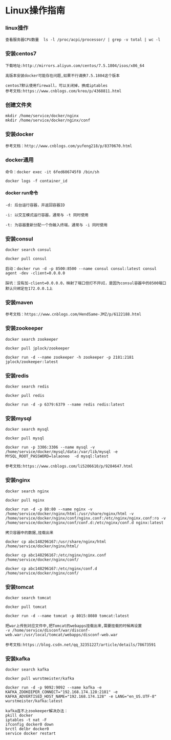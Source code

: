 # Linux操作指南

### linux操作
    查看服务器CPU数量  ls -l /proc/acpi/processor/ | grep -v total | wc -l

### 安装centos7
    下载地址:http://mirrors.aliyun.com/centos/7.5.1804/isos/x86_64

    高版本安装docker可能存在问题,如果不行请换7.5.1804这个版本
    
    centos7默认使用firewall，可以关闭掉，换成iptables
    参考文档:https://www.cnblogs.com/kreo/p/4368811.html

### 创建文件夹
    mkdir /home/service/docker/nginx
    mkdir /home/service/docker/nginx/conf
    
### 安装docker
    参考文档：http://www.cnblogs.com/yufeng218/p/8370670.html

### docker通用
    命令：docker exec -it 6fed606745f8 /bin/sh
    
    docker logs -f container_id
    
#### docker run命令
    -d: 后台运行容器，并返回容器ID

    -i: 以交互模式运行容器，通常与 -t 同时使用

    -t: 为容器重新分配一个伪输入终端，通常与 -i 同时使用
    
### 安装consul
    docker search consul
    
    docker pull consul
    
    启动：docker run -d -p 8500:8500 --name consul consul:latest consul agent -dev -client=0.0.0.0
    
    踩坑：没有加-client=0.0.0.0，映射了端口但打不开UI，是因为consul容器中的8500端口默认只绑定在172.0.0.1上
    
### 安装maven
    参考文档：https://www.cnblogs.com/HendSame-JMZ/p/6122188.html
    
### 安装zookeeper
    docker search zookeeper
    
    docker pull jplock/zookeeper
    
    docker run -d --name zookeeper -h zookeeper -p 2181:2181 jplock/zookeeper:latest
    
### 安装redis
    docker search redis
    
    docker pull redis
    
    docker run -d -p 6379:6379 --name redis redis:latest
    
### 安装mysql
    docker search mysql
    
    docker pull mysql
    
    docker run -p 3306:3306 --name mysql -v /home/service/docker/mysql/data:/var/lib/mysql -e MYSQL_ROOT_PASSWORD=lalaoneo  -d mysql:latest
    
    参考文档:https://www.cnblogs.com/li5206610/p/9284647.html
    
### 安装nginx
    docker search nginx
    
    docker pull nginx
    
    docker run -d -p 80:80 --name nginx -v /home/service/docker/nginx/html:/usr/share/nginx/html -v /home/service/docker/nginx/conf/nginx.conf:/etc/nginx/nginx.conf:ro -v /home/service/docker/nginx/conf/conf.d:/etc/nginx/conf.d nginx:latest
    
    拷贝容器中的数据,挂载出来
    
    docker cp abc148296167:/usr/share/nginx/html /home/service/docker/nginx/html/
    
    docker cp abc148296167:/etc/nginx/nginx.conf /home/service/docker/nginx/conf/
    
    docker cp abc148296167:/etc/nginx/conf.d /home/service/docker/nginx/conf/
    
### 安装tomcat
    docker search tomcat
    
    docker pull tomcat
    
    docker run -d --name tomcat -p 8015:8080 tomcat:latest
    
    把war上传到对应文件中,把Tomcat的webapps挂载出来,需要挂载的时候再设置
    -v /home/service/disconf/war/disconf-web.war:/usr/local/tomcat/webapps/disconf-web.war
    
    参考文档:https://blog.csdn.net/qq_32351227/article/details/78673591
    
### 安装kafka
    docker search kafka
    
    docker pull wurstmeister/kafka
    
    docker run -d -p 9092:9092 --name kafka -e KAFKA_ZOOKEEPER_CONNECT="192.168.174.128:2181" -e KAFKA_ADVERTISED_HOST_NAME="192.168.174.128" -e LANG="en_US.UTF-8" wurstmeister/kafka:latest
    
    kafka连不上zookeeper解决办法：
    pkill docker 
    iptables -t nat -F 
    ifconfig docker0 down 
    brctl delbr docker0 
    service docker restart
